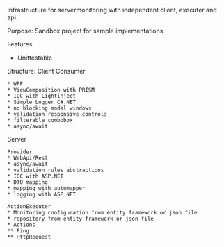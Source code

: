 Infrastructure for servermonitoring with independent client, executer and api.

Purpose: Sandbox project for sample implementations

Features:
* Unittestable

Structure:
Client
	Consumer
 
	* WPF
	* ViewComposition with PRISM
	* IOC with Lightinject
	* Simple Logger C#.NET
	* no blocking modal windows
	* validation responsive controls
	* filterable combobox
	* async/await
 
Server
	
	Provider
	* WebApi/Rest
	* async/await
	* validation rules abstractions
	* IOC with ASP.NET
	* DTO mapping
	* mapping with automapper
	* logging with ASP.NET

	ActionExecuter
	* Monitoring configuration from entity framework or json file
	* repository from entity framework or json file
	* Actions
	** Ping
	** HttpRequest
